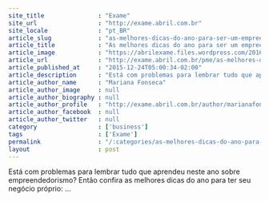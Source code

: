 ```yaml
---
site_title               : "Exame"
site_url                 : "http://exame.abril.com.br"
site_locale              : "pt_BR"
article_slug             : "as-melhores-dicas-do-ano-para-ser-um-empreendedor-incrivel"
article_title            : "As melhores dicas do ano para ser um empreendedor incrível"
article_image            : "https://abrilexame.files.wordpress.com/2016/09/size_960_16_9_super-empreendedor3.jpg?quality=70&strip=all&w=960"
article_url              : "http://exame.abril.com.br/pme/as-melhores-dicas-do-ano-para-ser-um-empreendedor-incrivel/"
article_published_at     : "2015-12-24T05:00:34-02:00"
article_description      : "Está com problemas para lembrar tudo que aprendeu neste ano sobre empreendedorismo? Então confira as melhores dicas do ano para ter seu negócio próprio: ..."
article_author_name      : "Mariana Fonseca"
article_author_image     : null
article_author_biography : null
article_author_profile   : "http://exame.abril.com.br/author/marianafonsecacorrea/"
article_author_facebook  : null
article_author_twitter   : null
category                 : ['business']
tags                     : ['Exame']
permalink                : "/:categories/as-melhores-dicas-do-ano-para-ser-um-empreendedor-incrivel/"
layout                   : post
---
```


Está com problemas para lembrar tudo que aprendeu neste ano sobre empreendedorismo? Então confira as melhores dicas do ano para ter seu negócio próprio: ...

